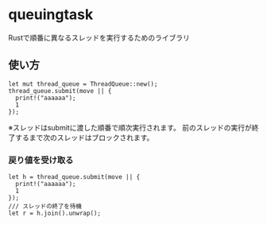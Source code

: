 # queuingtask
Rustで順番に異なるスレッドを実行するためのライブラリ
## 使い方
    let mut thread_queue = ThreadQueue::new();
    thread_queue.submit(move || {
      print!("aaaaaa");
      1
    });
  ※スレッドはsubmitに渡した順番で順次実行されます。
  前のスレッドの実行が終了するまで次のスレッドはブロックされます。

### 戻り値を受け取る

    let h = thread_queue.submit(move || {
      print!("aaaaaa");
      1
    });
    /// スレッドの終了を待機
    let r = h.join().unwrap();
